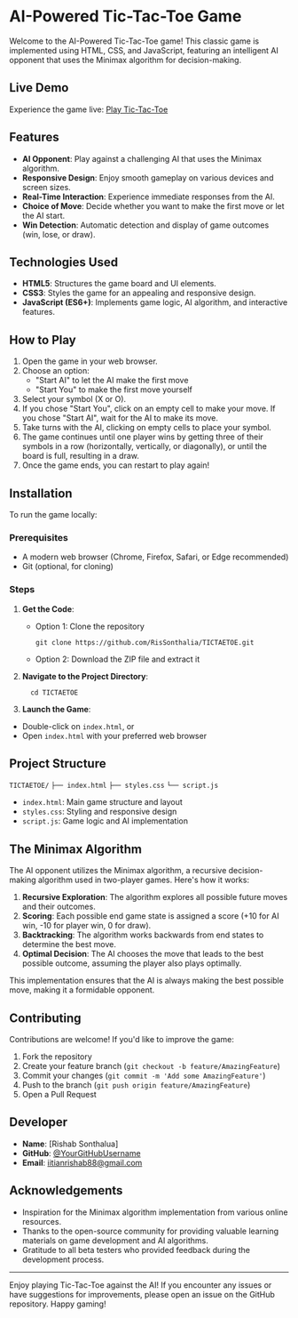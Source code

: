 # AI-Powered Tic-Tac-Toe Game

Welcome to the AI-Powered Tic-Tac-Toe game! This classic game is implemented using HTML, CSS, and JavaScript, featuring an intelligent AI opponent that uses the Minimax algorithm for decision-making.

## Live Demo

Experience the game live: [Play Tic-Tac-Toe](https://rissonthalia.github.io/TICTAETOE/)

## Features

- **AI Opponent**: Play against a challenging AI that uses the Minimax algorithm.
- **Responsive Design**: Enjoy smooth gameplay on various devices and screen sizes.
- **Real-Time Interaction**: Experience immediate responses from the AI.
- **Choice of Move**: Decide whether you want to make the first move or let the AI start.
- **Win Detection**: Automatic detection and display of game outcomes (win, lose, or draw).

## Technologies Used

- **HTML5**: Structures the game board and UI elements.
- **CSS3**: Styles the game for an appealing and responsive design.
- **JavaScript (ES6+)**: Implements game logic, AI algorithm, and interactive features.

## How to Play

1. Open the game in your web browser.
2. Choose an option:
   - "Start AI" to let the AI make the first move
   - "Start You" to make the first move yourself
3. Select your symbol (X or O).
4. If you chose "Start You", click on an empty cell to make your move. If you chose "Start AI", wait for the AI to make its move.
5. Take turns with the AI, clicking on empty cells to place your symbol.
6. The game continues until one player wins by getting three of their symbols in a row (horizontally, vertically, or diagonally), or until the board is full, resulting in a draw.
7. Once the game ends, you can restart to play again!

## Installation

To run the game locally:

### Prerequisites

- A modern web browser (Chrome, Firefox, Safari, or Edge recommended)
- Git (optional, for cloning)

### Steps

1. **Get the Code**:
   - Option 1: Clone the repository
     ```
     git clone https://github.com/RisSonthalia/TICTAETOE.git
     ```
   - Option 2: Download the ZIP file and extract it

2. **Navigate to the Project Directory**:
   ```
     cd TICTAETOE
     ```
3. **Launch the Game**:
- Double-click on `index.html`, or
- Open `index.html` with your preferred web browser

## Project Structure
`TICTAETOE/`
`├── index.html`
`├── styles.css`
`└── script.js`
- `index.html`: Main game structure and layout
- `styles.css`: Styling and responsive design
- `script.js`: Game logic and AI implementation

## The Minimax Algorithm

The AI opponent utilizes the Minimax algorithm, a recursive decision-making algorithm used in two-player games. Here's how it works:

1. **Recursive Exploration**: The algorithm explores all possible future moves and their outcomes.
2. **Scoring**: Each possible end game state is assigned a score (+10 for AI win, -10 for player win, 0 for draw).
3. **Backtracking**: The algorithm works backwards from end states to determine the best move.
4. **Optimal Decision**: The AI chooses the move that leads to the best possible outcome, assuming the player also plays optimally.

This implementation ensures that the AI is always making the best possible move, making it a formidable opponent.

## Contributing

Contributions are welcome! If you'd like to improve the game:

1. Fork the repository
2. Create your feature branch (`git checkout -b feature/AmazingFeature`)
3. Commit your changes (`git commit -m 'Add some AmazingFeature'`)
4. Push to the branch (`git push origin feature/AmazingFeature`)
5. Open a Pull Request


## Developer

- **Name**: [Rishab Sonthalua]
- **GitHub**: [@YourGitHubUsername](https://github.com/RisSonthalia)
- **Email**: iitianrishab88@gmail.com

## Acknowledgements

- Inspiration for the Minimax algorithm implementation from various online resources.
- Thanks to the open-source community for providing valuable learning materials on game development and AI algorithms.
- Gratitude to all beta testers who provided feedback during the development process.

---

Enjoy playing Tic-Tac-Toe against the AI! If you encounter any issues or have suggestions for improvements, please open an issue on the GitHub repository. Happy gaming!
